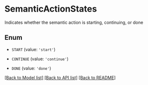 # SemanticActionStates

Indicates whether the semantic action is starting, continuing, or done

## Enum

* `START` (value: `'start'`)

* `CONTINUE` (value: `'continue'`)

* `DONE` (value: `'done'`)

[[Back to Model list]](../README.md#documentation-for-models) [[Back to API list]](../README.md#documentation-for-api-endpoints) [[Back to README]](../README.md)


